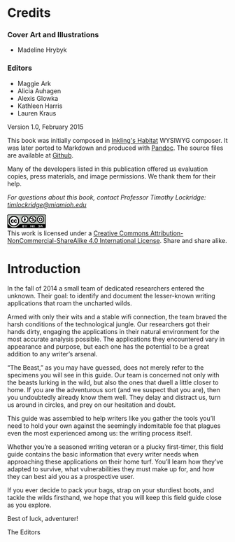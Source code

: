 # Credits

### Cover Art and Illustrations
* Madeline Hrybyk

### Editors
* Maggie Ark
* Alicia Auhagen
* Alexis Glowka
* Kathleen Harris
* Lauren Kraus

Version 1.0, February 2015

This book was initially composed in [Inkling's Habitat](http://habitat.inkling.com) WYSIWYG composer. It was later ported to Markdown and produced with [Pandoc](http://johnmacfarlane.net/pandoc/). The source files are available at [Github](https://github.com/timlockridge/awritersfieldguide).

Many of the developers listed in this publication offered us evaluation copies, press materials, and image permissions. We thank them for their help.

*For questions about this book, contact Professor Timothy Lockridge:*
*timlockridge@miamioh.edu*

<a rel="license" href="http://creativecommons.org/licenses/by-nc-sa/4.0/"><img alt="Creative Commons License" style="border-width:0" src="img/cc-license.png" /></a><br />This work is licensed under a <a rel="license" href="http://creativecommons.org/licenses/by-nc-sa/4.0/">Creative Commons Attribution-NonCommercial-ShareAlike 4.0 International License</a>. Share and share alike.

# Introduction

In the fall of 2014 a small team of dedicated researchers entered the unknown. Their goal: to identify and document the lesser-known writing applications that roam the uncharted wilds.

Armed with only their wits and a stable wifi connection, the team braved the harsh conditions of the technological jungle. Our researchers got their hands dirty, engaging the applications in their natural environment for the most accurate analysis possible. The applications they encountered vary in appearance and purpose, but each one has the potential to be a great addition to any writer’s arsenal.

“The Beast,” as you may have guessed, does not merely refer to the specimens you will see in this guide. Our team is concerned not only with the beasts lurking in the wild, but also the ones that dwell a little closer to home. If you are the adventurous sort (and we suspect that you are), then you undoubtedly already know them well. They delay and distract us, turn us around in circles, and prey on our hesitation and doubt.

This guide was assembled to help writers like you gather the tools you’ll need to hold your own against the seemingly indomitable foe that plagues even the most experienced among us: the writing process itself.

Whether you’re a seasoned writing veteran or a plucky first-timer, this field guide contains the basic information that every writer needs when approaching these applications on their home turf. You’ll learn how they’ve adapted to survive, what vulnerabilities they must make up for, and how they can best aid you as a prospective user.

If you ever decide to pack your bags, strap on your sturdiest boots, and tackle the wilds firsthand, we hope that you will keep this field guide close as you explore.

Best of luck, adventurer!

The Editors

